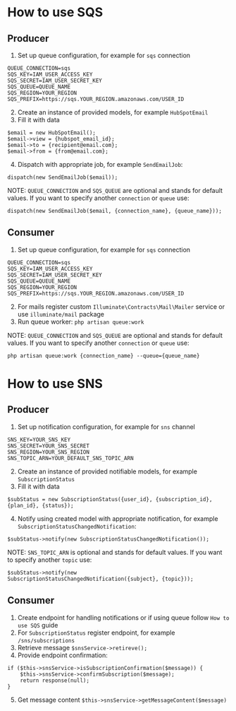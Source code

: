 # How to use SQS

## Producer

1. Set up queue configuration, for example for `sqs` connection
```
QUEUE_CONNECTION=sqs
SQS_KEY=IAM_USER_ACCESS_KEY
SQS_SECRET=IAM_USER_SECRET_KEY
SQS_QUEUE=QUEUE_NAME
SQS_REGION=YOUR_REGION
SQS_PREFIX=https://sqs.YOUR_REGION.amazonaws.com/USER_ID
```
2. Create an instance of provided models, for example `HubSpotEmail`
3. Fill it with data
```
$email = new HubSpotEmail();
$email->view = {hubspot_email_id};
$email->to = {recipient@email.com};
$email->from = {from@email.com};
```
4. Dispatch with appropriate job, for example `SendEmailJob`:
```
dispatch(new SendEmailJob($email));
```

NOTE: `QUEUE_CONNECTION` and `SQS_QUEUE` are optional and stands for default values.
If you want to specify another `connection` or `queue` use:
```
dispatch(new SendEmailJob($email, {connection_name}, {queue_name}));
```

## Consumer

1. Set up queue configuration, for example for `sqs` connection
```
QUEUE_CONNECTION=sqs
SQS_KEY=IAM_USER_ACCESS_KEY
SQS_SECRET=IAM_USER_SECRET_KEY
SQS_QUEUE=QUEUE_NAME
SQS_REGION=YOUR_REGION
SQS_PREFIX=https://sqs.YOUR_REGION.amazonaws.com/USER_ID
```
2. For mails register custom `Illuminate\Contracts\Mail\Mailer` service or use `illuminate/mail` package
3. Run queue worker: `php artisan queue:work`


NOTE: `QUEUE_CONNECTION` and `SQS_QUEUE` are optional and stands for default values.
If you want to specify another `connection` or `queue` use:
```
php artisan queue:work {connection_name} --queue={queue_name}
```

# How to use SNS

## Producer

1. Set up notification configuration, for example for `sns` channel
```
SNS_KEY=YOUR_SNS_KEY
SNS_SECRET=YOUR_SNS_SECRET
SNS_REGION=YOUR_SNS_REGION
SNS_TOPIC_ARN=YOUR_DEFAULT_SNS_TOPIC_ARN
```
2. Create an instance of provided notifiable models, for example `SubscriptionStatus`
3. Fill it with data
```
$subStatus = new SubscriptionStatus({user_id}, {subscription_id}, {plan_id}, {status});
```
4. Notify using created model with appropriate notification, for example `SubscriptionStatusChangedNotification`:
```
$subStatus->notify(new SubscriptionStatusChangedNotification());
```

NOTE: `SNS_TOPIC_ARN` is optional and stands for default values.
If you want to specify another `topic` use:
```
$subStatus->notify(new SubscriptionStatusChangedNotification({subject}, {topic}));
```

## Consumer

1. Create endpoint for handling notifications or if using queue follow `How to use SQS` guide
2. For `SubscriptionStatus` register endpoint, for example `/sns/subscriptions`
3. Retrieve message `$snsService->retireve();`
4. Provide endpoint confirmation:
```
if ($this->snsService->isSubscriptionConfirmation($message)) {
    $this->snsService->confirmSubscription($message);
    return response(null);
}
```
5. Get message content `$this->snsService->getMessageContent($message)`